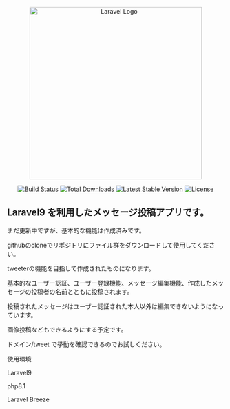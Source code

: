 <p align="center"><a href="https://laravel.com" target="_blank"><img src="https://raw.githubusercontent.com/laravel/art/master/logo-lockup/5%20SVG/2%20CMYK/1%20Full%20Color/laravel-logolockup-cmyk-red.svg" width="400" alt="Laravel Logo"></a></p>

<p align="center">
<a href="https://travis-ci.org/laravel/framework"><img src="https://travis-ci.org/laravel/framework.svg" alt="Build Status"></a>
<a href="https://packagist.org/packages/laravel/framework"><img src="https://img.shields.io/packagist/dt/laravel/framework" alt="Total Downloads"></a>
<a href="https://packagist.org/packages/laravel/framework"><img src="https://img.shields.io/packagist/v/laravel/framework" alt="Latest Stable Version"></a>
<a href="https://packagist.org/packages/laravel/framework"><img src="https://img.shields.io/packagist/l/laravel/framework" alt="License"></a>
</p>

## Laravel9 を利用したメッセージ投稿アプリです。

<p>まだ更新中ですが、基本的な機能は作成済みです。</p>

<p>githubのcloneでリポジトリにファイル群をダウンロードして使用してください。</p>
<p></p>
<p>tweeterの機能を目指して作成されたものになります。</p>
<p>基本的なユーザー認証、ユーザー登録機能、メッセージ編集機能、作成したメッセージの投稿者の名前とともに投稿されます。</p>
<p>投稿されたメッセージはユーザー認証された本人以外は編集できないようになっています。</p>
<p>画像投稿などもできるようにする予定です。</p>
<p>ドメイン/tweet  で挙動を確認できるのでお試しください。</p>
<p></p>
<p></p>
<p>使用環境</p>
<p>Laravel9</p>
<p>php8.1</p>
<p>Laravel Breeze</p>
<p></p>
<p></p>
<p></p>
<p></p>
<p></p>
<p></p>
<p></p>
<p></p>